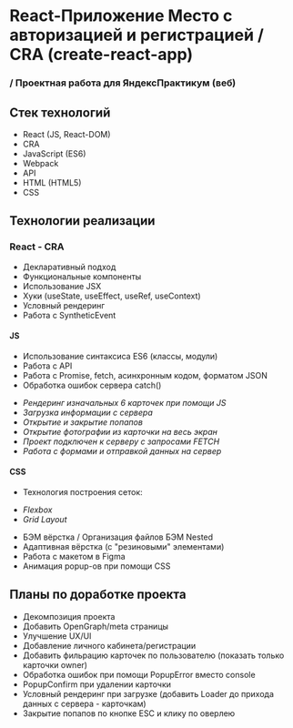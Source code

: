 # React-Приложение Место с авторизацией и регистрацией / CRA (create-react-app)

### / Проектная работа для ЯндексПрактикум (веб)

## Стек технологий

- React (JS, React-DOM)
- CRA
- JavaScript (ES6)
- Webpack
- API
- HTML (HTML5)
- CSS

## Технологии реализации

### React - CRA

- Декларативный подход
- Функциональные компоненты
- Использование JSX
- Хуки (useState, useEffect, useRef, useContext)
- Условный рендеринг
- Работа с SyntheticEvent

#### JS

- Использование синтаксиса ES6 (классы, модули)
- Работа с API
- Работа с Promise, fetch, асинхронным кодом, форматом JSON
- Обработка ошибок сервера catch()

* _Рендеринг изначальных 6 карточек при помощи JS_
* _Загрузка информации с сервера_
* _Открытие и закрытие попапов_
* _Открытие фотографии из карточки на весь экран_
* _Проект подключен к серверу с запросами FETCH_
* _Работа с формами и отправкой данных на сервер_

#### CSS

- Технология построения сеток:

* _Flexbox_
* _Grid Layout_

- БЭМ вёрстка / Организация файлов БЭМ Nested
- Адаптивная вёрстка (с "резиновыми" элементами)
- Работа с макетом в Figma
- Анимация popup-ов при помощи CSS

## Планы по доработке проекта

- Декомпозиция проекта
- Добавить OpenGraph/meta страницы
- Улучшение UX/UI
- Добавление личного кабинета/регистрации
- Добавить фильрацию карточек по пользователю (показать только карточки owner)
- Обработка ошибок при помощи PopupError вместо console
- PopupConfirm при удалении карточки
- Условный рендеринг при загрузке (добавить Loader до прихода данных с сервера - карточкам)
- Закрытие попапов по кнопке ESC и клику по оверлею
